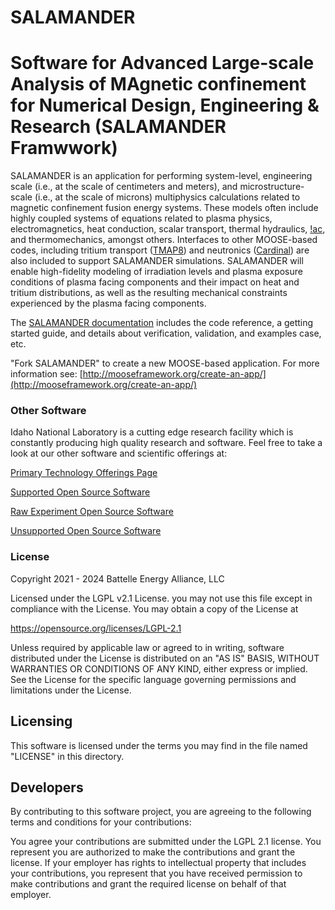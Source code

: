 # SALAMANDER
Software for Advanced Large-scale Analysis of MAgnetic confinement for Numerical Design, Engineering & Research (SALAMANDER Framwwork)
=====

SALAMANDER is an application for performing system-level, engineering scale (i.e., at the scale of
centimeters and meters), and microstructure-scale (i.e., at the scale of microns) multiphysics
calculations related to magnetic confinement fusion energy systems.
These models often include highly coupled systems of equations related to plasma physics,
electromagnetics, heat conduction, scalar transport, thermal hydraulics, [!ac](CFD),
and thermomechanics, amongst others.
Interfaces to other MOOSE-based codes, including tritium transport ([TMAP8](https://mooseframework.inl.gov/tmap8))
and neutronics ([Cardinal](https://cardinal.cels.anl.gov/)) are also included to support SALAMANDER simulations.
SALAMANDER will enable high-fidelity modeling of irradiation levels and plasma exposure
conditions of plasma facing components and their impact on heat and tritium distributions, as well
as the resulting mechanical constraints experienced by the plasma facing components.

The [SALAMANDER documentation](https://salamander-dev.hpc.inl.gov/site/index.html) includes the code reference, a getting started guide, and details about verification, validation, and examples case, etc.

"Fork SALAMANDER" to create a new MOOSE-based application.
For more information see: [http://mooseframework.org/create-an-app/](http://mooseframework.org/create-an-app/)

### Other Software
Idaho National Laboratory is a cutting edge research facility which is constantly producing high quality research and software. Feel free to take a look at our other software and scientific offerings at:

[Primary Technology Offerings Page](https://www.inl.gov/inl-initiatives/technology-deployment)

[Supported Open Source Software](https://github.com/idaholab)

[Raw Experiment Open Source Software](https://github.com/IdahoLabResearch)

[Unsupported Open Source Software](https://github.com/IdahoLabCuttingBoard)

### License

Copyright 2021 - 2024 Battelle Energy Alliance, LLC

Licensed under the LGPL v2.1 License.
you may not use this file except in compliance with the License.
You may obtain a copy of the License at

  https://opensource.org/licenses/LGPL-2.1

Unless required by applicable law or agreed to in writing, software
distributed under the License is distributed on an "AS IS" BASIS,
WITHOUT WARRANTIES OR CONDITIONS OF ANY KIND, either express or implied.
See the License for the specific language governing permissions and
limitations under the License.



Licensing
-----
This software is licensed under the terms you may find in the file named "LICENSE" in this directory.


Developers
-----
By contributing to this software project, you are agreeing to the following terms and conditions for your contributions:

You agree your contributions are submitted under the LGPL 2.1 license. You represent you are authorized to make the contributions and grant the license. If your employer has rights to intellectual property that includes your contributions, you represent that you have received permission to make contributions and grant the required license on behalf of that employer.
